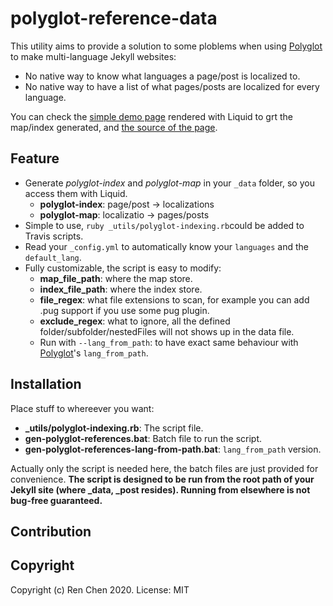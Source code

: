 # polyglot-reference-data
This utility aims to provide a solution to some ploblems when using [Polyglot](https://github.com/untra/polyglot) to make multi-language Jekyll websites:
- No native way to know what languages a page/post is localized to. 
- No native way to have a list of what pages/posts are localized for every language.

You can check the [simple demo page](https://no3371.github.io/blog/polyglot-index-example.html) rendered with Liquid to grt the map/index generated, and [the source of the page](polyglot-index-example.html).

## Feature
- Generate *polyglot-index* and *polyglot-map* in your `_data` folder, so you access them with Liquid.
    - **polyglot-index**: page/post -> localizations
    - **polyglot-map**: localizatio -> pages/posts
- Simple to use, `ruby _utils/polyglot-indexing.rb`could be added to Travis scripts.
- Read your `_config.yml` to automatically know your `languages` and the `default_lang`.
- Fully customizable, the script is easy to modify:
    - **map_file_path**: where the map store.
    - **index_file_path**: where the index store.
    - **file_regex**: what file extensions to scan, for example you can add .pug support if you use some pug plugin.
    - **exclude_regex**: what to ignore, all the defined folder/subfolder/nestedFiles will not shows up in the data file.
    - Run with `--lang_from_path`: to have exact same behaviour with [Polyglot](https://github.com/untra/polyglot)'s `lang_from_path`.

## Installation
Place stuff to whereever you want:
- **_utils/polyglot-indexing.rb**: The script file. 
- **gen-polyglot-references.bat**: Batch file to run the script.
- **gen-polyglot-references-lang-from-path.bat**: `lang_from_path` version.

Actually only the script is needed here, the batch files are just provided for convenience.
**The script is designed to be run from the root path of your Jekyll site (where _data, _post resides). Running from elsewhere is not bug-free guaranteed.**

## Contribution

## Copyright
Copyright (c) Ren Chen 2020. License: MIT